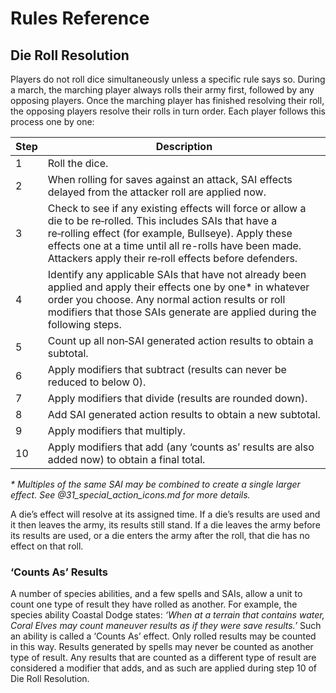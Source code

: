 # Rules Reference

## Die Roll Resolution

Players do not roll dice simultaneously unless a specific rule says so. During a march, the marching player always rolls their army first, followed by any opposing players. Once the marching player has finished resolving their roll, the opposing players resolve their rolls in turn order. Each player follows this process one by one:

|Step|Description|
|-|-|
| 1 | Roll the dice. |
| 2 | When rolling for saves against an attack, SAI effects delayed from the attacker roll are applied now. |
| 3 | Check to see if any existing effects will force or allow a die to be re‑rolled. This includes SAIs that have a re‑rolling effect (for example, Bullseye). Apply these effects one at a time until all re-rolls have been made. Attackers apply their re‑roll effects before defenders. |
| 4 | Identify any applicable SAIs that have not already been applied and apply their effects one by one* in whatever order you choose. Any normal action results or roll modifiers that those SAIs generate are applied during the following steps. |
| 5 | Count up all non‑SAI generated action results to obtain a subtotal. |
| 6 | Apply modifiers that subtract (results can never be reduced to below 0). |
| 7 | Apply modifiers that divide (results are rounded down). |
| 8 | Add SAI generated action results to obtain a new subtotal. |
| 9 | Apply modifiers that multiply. |
| 10 | Apply modifiers that add (any ‘counts as’ results are also added now) to obtain a final total. |

_* Multiples of the same SAI may be combined to create a single larger effect. See @31_special_action_icons.md for more details._

A die’s effect will resolve at its assigned time. If a die’s results are used and it then leaves the army, its results still stand. If a die leaves the army before its results are used, or a die enters the army after the roll, that die has no effect on that roll.

### ‘Counts As’ Results

A number of species abilities, and a few spells and SAIs, allow a unit to count one type of result they have rolled as another. For example, the species ability Coastal Dodge states: _‘When at a terrain that contains water, Coral Elves may count maneuver results as if they were save results.’_ Such an ability is called a ‘Counts As’ effect. Only rolled results may be counted in this way. Results
generated by spells may never be counted as another type of result. Any results that are counted as a different type of result are considered a modifier that adds, and as such are applied during step 10 of Die Roll Resolution.